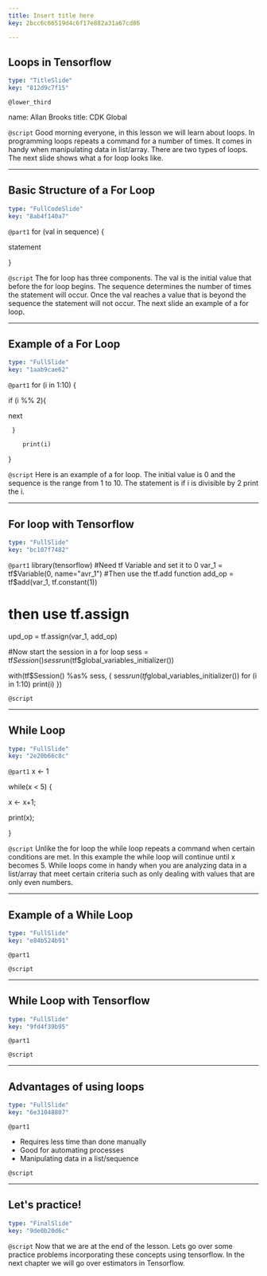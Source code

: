 ```yaml
---
title: Insert title here
key: 2bcc6c66519d4c6f17e882a31a67cd86

---
```

## Loops in Tensorflow

```yaml
type: "TitleSlide"
key: "812d9c7f15"
```

`@lower_third`

name: Allan Brooks
title: CDK Global


`@script`
Good morning everyone, in this lesson we will learn about loops. In programming loops repeats a command for a number of times. It comes in handy when manipulating data in list/array. There are two types of loops. The next slide shows what a for loop looks like.


---
## Basic Structure of a For Loop

```yaml
type: "FullCodeSlide"
key: "8ab4f140a7"
```

`@part1`
for (val in sequence)
{

statement

}


`@script`
The for loop has three components. The val is the initial value that before the for loop begins. The sequence determines the number of times the statement will occur. Once the val reaches a value that is beyond the sequence the statement will not occur. The next slide an example of a for loop.


---
## Example of a For Loop

```yaml
type: "FullSlide"
key: "1aab9cae62"
```

`@part1`
for (i in 1:10) {

  if (i %% 2){
  
next

 	 }
  
    	print(i)
    
   }


`@script`
Here is an example of a for loop. The initial value is 0 and the sequence is the range from 1 to 10. The statement is if i is divisible by 2 print the i.


---
## For loop with Tensorflow

```yaml
type: "FullSlide"
key: "bc107f7482"
```

`@part1`
library(tensorflow)
#Need tf Variable and set it to 0 
var_1 = tf$Variable(0, name="avr_1")
#Then use the tf.add function
add_op = tf$add(var_1, tf.constant(1))
# then use tf.assign
upd_op = tf.assign(var_1, add_op)

#Now start the session in a for loop
sess = tf$Session() 
sess$run(tf$global_variables_initializer())

with(tf$Session() %as% sess, {
  sess$run(tf$global_variables_initializer())
  for (i in 1:10)
    print(i)
})


`@script`



---
## While Loop

```yaml
type: "FullSlide"
key: "2e20b66c8c"
```

`@part1`
x <- 1

   while(x < 5) {

x <- x+1; 

print(x);

}


`@script`
Unlike the for loop the while loop repeats a command when certain conditions are met. In this example the while loop will continue until x becomes 5. While loops come in handy when you are analyzing data in a list/array that meet certain criteria such as only dealing with values that are only even numbers.


---
## Example of a While Loop

```yaml
type: "FullSlide"
key: "e84b524b91"
```

`@part1`



`@script`



---
## While Loop with Tensorflow

```yaml
type: "FullSlide"
key: "9fd4f39b95"
```

`@part1`



`@script`



---
## Advantages of using loops

```yaml
type: "FullSlide"
key: "6e31048807"
```

`@part1`
- Requires less time than done manually
- Good for automating processes
- Manipulating data in a list/sequence


`@script`



---
## Let's practice!

```yaml
type: "FinalSlide"
key: "9de0b20d6c"
```

`@script`
Now that we are at the end of the lesson. Lets go over some practice problems incorporating these concepts using tensorflow. In the next chapter we will go over estimators in Tensorflow.

